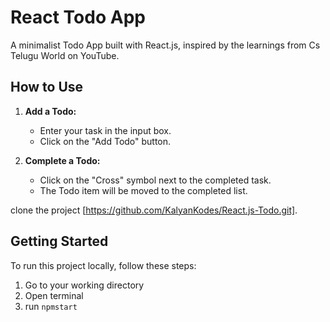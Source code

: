 # React Todo App

A minimalist Todo App built with React.js, inspired by the learnings from Cs Telugu World on YouTube.

## How to Use

1. **Add a Todo:**
   - Enter your task in the input box.
   - Click on the "Add Todo" button.

2. **Complete a Todo:**
   - Click on the "Cross" symbol next to the completed task.
   - The Todo item will be moved to the completed list.


clone the project [https://github.com/KalyanKodes/React.js-Todo.git].

## Getting Started

To run this project locally, follow these steps:

1. Go to your working directory
2. Open terminal
3. run `npmstart`
